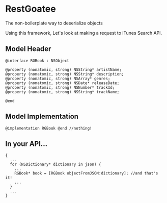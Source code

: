 RestGoatee
==========

The non-boilerplate way to deserialize objects

Using this framework, Let's look at making a request to iTunes Search API.

## Model Header

```objc
@interface RGBook : NSObject

@property (nonatomic, strong) NSString* artistName;
@property (nonatomic, strong) NSString* description;
@property (nonatomic, strong) NSArray* genres;
@property (nonatomic, strong) NSDate* releaseDate;
@property (nonatomic, strong) NSNumber* trackId;
@property (nonatomic, strong) NSString* trackName;

@end
```

## Model Implementation

```objc
@implementation RGBook @end //nothing!
```

## In your API...

```
{
  ...
  for (NSDictionary* dictionary in json) {
    ...
    RGBook* book = [RGBook objectFromJSON:dictionary]; //and that's it!
    ...
  }
  ...
}
```
